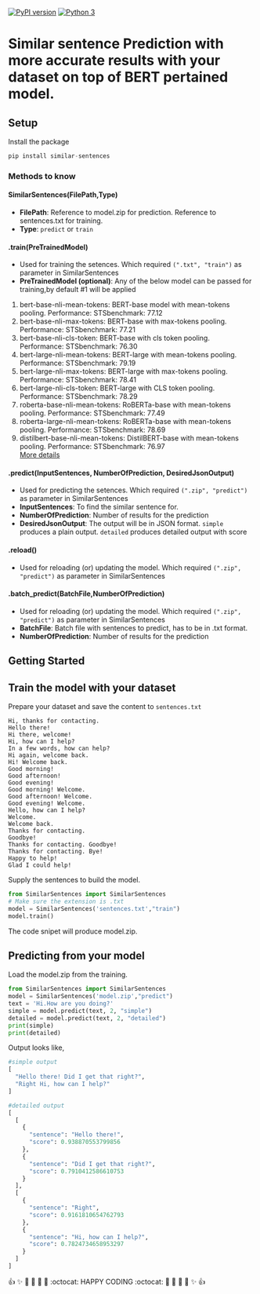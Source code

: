[![PyPI version](https://badge.fury.io/py/similar-sentences.svg)](https://badge.fury.io/py/similar-sentences) [![Python 3](https://img.shields.io/badge/python-3.0-blue.svg)](https://www.python.org/downloads/release/python-300/)

# Similar sentence Prediction with more accurate results with your dataset on top of BERT pertained model.

## Setup

Install the package

```python
pip install similar-sentences
```

### Methods to know

#### SimilarSentences(FilePath,Type)
  * **FilePath**: Reference to model.zip for prediction. Reference to sentences.txt for training.  
  * **Type**: `predict` or `train`

#### .train(PreTrainedModel)
 * Used for training the setences. Which required `(".txt", "train")` as parameter in SimilarSentences
 * **PreTrainedModel (optional)**: Any of the below model can be passed for training,by default #1 will be applied
 1. bert-base-nli-mean-tokens: BERT-base model with mean-tokens pooling. Performance: STSbenchmark: 77.12
 2. bert-base-nli-max-tokens: BERT-base with max-tokens pooling. Performance: STSbenchmark: 77.21
 3. bert-base-nli-cls-token: BERT-base with cls token pooling. Performance: STSbenchmark: 76.30
 4. bert-large-nli-mean-tokens: BERT-large with mean-tokens pooling. Performance: STSbenchmark: 79.19
 5. bert-large-nli-max-tokens: BERT-large with max-tokens pooling. Performance: STSbenchmark: 78.41
 6. bert-large-nli-cls-token:  BERT-large with CLS token pooling. Performance: STSbenchmark: 78.29
 7. roberta-base-nli-mean-tokens: RoBERTa-base with mean-tokens pooling. Performance: STSbenchmark: 77.49
 8. roberta-large-nli-mean-tokens: RoBERTa-base with mean-tokens pooling. Performance: STSbenchmark: 78.69
 9. distilbert-base-nli-mean-tokens: DistilBERT-base with mean-tokens pooling. Performance: STSbenchmark: 76.97  
 [More details](https://github.com/UKPLab/sentence-transformers/blob/master/docs/pretrained-models/nli-models.md#pre-trained-models)

#### .predict(InputSentences, NumberOfPrediction, DesiredJsonOutput)
  * Used for predicting the setences. Which required `(".zip", "predict")` as parameter in SimilarSentences  
  * **InputSentences**: To find the similar sentence for.   
  * **NumberOfPrediction**: Number of results for the prediction  
  * **DesiredJsonOutput**: The output will be in JSON format. `simple` produces a plain output. `detailed` produces detailed output with score 
  
#### .reload()
  * Used for reloading (or) updating the model. Which required `(".zip", "predict")` as parameter in SimilarSentences

#### .batch_predict(BatchFile,NumberOfPrediction)
  * Used for reloading (or) updating the model. Which required `(".zip", "predict")` as parameter in SimilarSentences
  * **BatchFile**: Batch file with sentences to predict, has to be in .txt format.   
  * **NumberOfPrediction**: Number of results for the prediction  
  
## Getting Started

## Train the model with your dataset

Prepare your dataset and save the content to `sentences.txt`

```
Hi, thanks for contacting.
Hello there!
Hi there, welcome!
Hi, how can I help?
In a few words, how can help?
Hi again, welcome back.
Hi! Welcome back.
Good morning! 
Good afternoon! 
Good evening! 
Good morning! Welcome.
Good afternoon! Welcome.
Good evening! Welcome.
Hello, how can I help?
Welcome.
Welcome back.
Thanks for contacting.
Goodbye!
Thanks for contacting. Goodbye!
Thanks for contacting. Bye!
Happy to help!
Glad I could help!
```

Supply the sentences to build the model.

```python
from SimilarSentences import SimilarSentences
# Make sure the extension is .txt
model = SimilarSentences('sentences.txt',"train")
model.train()
```
The code snipet will produce model.zip.

## Predicting from your model

Load the model.zip from the training.

```python
from SimilarSentences import SimilarSentences
model = SimilarSentences('model.zip',"predict")
text = 'Hi.How are you doing?'
simple = model.predict(text, 2, "simple")
detailed = model.predict(text, 2, "detailed")
print(simple)
print(detailed)
```

Output looks like,

```python
#simple output
[
  "Hello there! Did I get that right?",
  "Right Hi, how can I help?"
]

#detailed output
[
  [
    {
      "sentence": "Hello there!",
      "score": 0.938870553799856
    },
    {
      "sentence": "Did I get that right?",
      "score": 0.7910412586610753
    }
  ],
  [
    {
      "sentence": "Right",
      "score": 0.9161810654762793
    },
    {
      "sentence": "Hi, how can I help?",
      "score": 0.7824734658953297
    }
  ]
]
````
:+1: :sparkles: :camel: :tada: :rocket: :metal: :octocat:  HAPPY CODING :octocat: :metal: :rocket: :tada: :camel: :sparkles: :+1:
